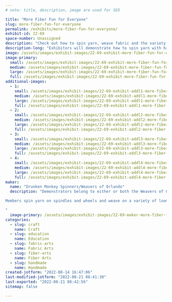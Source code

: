 ```yaml
---
# note: title, description, image are used for SEO

title: "More Fiber Fun for Everyone"
slug: more-fiber-fun-for-everyone
permalink: /exhibits/more-fiber-fun-for-everyone/
exhibit-id: 22-69
space-number: Unassigned
description: "Check out how to spin yarn, weave fabric and the variety of items that can be made with yarn!"
description-long: "Exhibitors will demonstrate how to spin yarn with hand spindles and wheels, weave fabric, knit/crochet with yarn, and other crafts that use yarn.  There will be many items to see/touch made from handspun yarn and/or woven.  There will also be a simple free takeaway activity for children."
image: /assets/images/exhibit-images/22-69-exhibit-more-fiber-fun-for-everyone-weaving-on-triangle-loom-large.jpeg
image-primary: 
  small: /assets/images/exhibit-images/22-69-exhibit-more-fiber-fun-for-everyone-weaving-on-triangle-loom-small.jpeg
  medium: /assets/images/exhibit-images/22-69-exhibit-more-fiber-fun-for-everyone-weaving-on-triangle-loom-medium.jpeg
  large: /assets/images/exhibit-images/22-69-exhibit-more-fiber-fun-for-everyone-weaving-on-triangle-loom-large.jpeg
  full: /assets/images/exhibit-images/22-69-exhibit-more-fiber-fun-for-everyone-weaving-on-triangle-loom-full.jpeg
additional-images: 
  - 1:
    small: /assets/images/exhibit-images/22-69-exhibit-addl1-more-fiber-fun-for-everyone-me-holding-sparky-mf2019-small.jpeg
    medium: /assets/images/exhibit-images/22-69-exhibit-addl1-more-fiber-fun-for-everyone-me-holding-sparky-mf2019-medium.jpeg
    large: /assets/images/exhibit-images/22-69-exhibit-addl1-more-fiber-fun-for-everyone-me-holding-sparky-mf2019-large.jpeg
    full: /assets/images/exhibit-images/22-69-exhibit-addl1-more-fiber-fun-for-everyone-me-holding-sparky-mf2019-full.jpeg
  - 2:
    small: /assets/images/exhibit-images/22-69-exhibit-addl2-more-fiber-fun-for-everyone-mf-burlap-takeaway-small.jpeg
    medium: /assets/images/exhibit-images/22-69-exhibit-addl2-more-fiber-fun-for-everyone-mf-burlap-takeaway-medium.jpeg
    large: /assets/images/exhibit-images/22-69-exhibit-addl2-more-fiber-fun-for-everyone-mf-burlap-takeaway-large.jpeg
    full: /assets/images/exhibit-images/22-69-exhibit-addl2-more-fiber-fun-for-everyone-mf-burlap-takeaway-full.jpeg
  - 3:
    small: /assets/images/exhibit-images/22-69-exhibit-addl3-more-fiber-fun-for-everyone-stinky-models-rh-woven-scarf-cropped-small.jpg
    medium: /assets/images/exhibit-images/22-69-exhibit-addl3-more-fiber-fun-for-everyone-stinky-models-rh-woven-scarf-cropped-medium.jpg
    large: /assets/images/exhibit-images/22-69-exhibit-addl3-more-fiber-fun-for-everyone-stinky-models-rh-woven-scarf-cropped-large.jpg
    full: /assets/images/exhibit-images/22-69-exhibit-addl3-more-fiber-fun-for-everyone-stinky-models-rh-woven-scarf-cropped-full.jpg
  - 4:
    small: /assets/images/exhibit-images/22-69-exhibit-addl4-more-fiber-fun-for-everyone-yarn-on-hand-spindle-small.jpeg
    medium: /assets/images/exhibit-images/22-69-exhibit-addl4-more-fiber-fun-for-everyone-yarn-on-hand-spindle-medium.jpeg
    large: /assets/images/exhibit-images/22-69-exhibit-addl4-more-fiber-fun-for-everyone-yarn-on-hand-spindle-large.jpeg
    full: /assets/images/exhibit-images/22-69-exhibit-addl4-more-fiber-fun-for-everyone-yarn-on-hand-spindle-full.jpeg
maker: 
  name: "Drunken Monkey Spinners/Weavers of Orlando"
  description: "Demonstrators belong to either or both the Weavers of Orlando or the Drunken Monkey Spinning group.  WoO celebrated its 75th anniversary several years ago, and has regular meetings, classes for a variety of fiber crafts, and demonstrates at several events a year.  The Drunken Monkey Spinners meet regularly and host an annual Distaff Day event in early January.

Members spin yarn on spindles and wheels and weave on a variety of looms.  They produce many items such as woven towels, shawls, bags, socks, etc.  They do other fiber arts such as knit, crochet, kumihimo, macrame, beading, basketry, etc.

"
  image-primary: /assets/images/exhibit-images/22-69-maker-more-fiber-fun-for-everyone-dolls-weave-and-do-kumihimo-medium.jpeg
categories: 
  - slug: craft
    name: Craft
  - slug: education
    name: Education
  - slug: fabric-arts
    name: Fabric Arts
  - slug: fiber-arts
    name: Fiber Arts
  - slug: handmade
    name: Handmade
created-jotform: "2022-08-14 16:47:06"
last-modified-jotform: "2022-08-21 08:41:30"
last-exported: "2022-08-21 08:42:56"
sitemap: false

---
```

